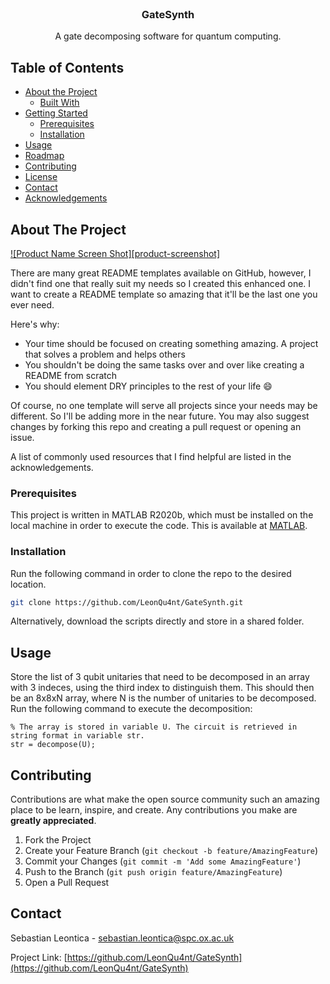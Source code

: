 <!-- PROJECT LOGO -->
<br />
<p align="center">

  <h3 align="center">GateSynth</h3>

  <p align="center">
    A gate decomposing software for quantum computing.
  </p>
</p>



<!-- TABLE OF CONTENTS -->
## Table of Contents

* [About the Project](#about-the-project)
  * [Built With](#built-with)
* [Getting Started](#getting-started)
  * [Prerequisites](#prerequisites)
  * [Installation](#installation)
* [Usage](#usage)
* [Roadmap](#roadmap)
* [Contributing](#contributing)
* [License](#license)
* [Contact](#contact)
* [Acknowledgements](#acknowledgements)



<!-- ABOUT THE PROJECT -->
## About The Project

[![Product Name Screen Shot][product-screenshot]](https://example.com)

There are many great README templates available on GitHub, however, I didn't find one that really suit my needs so I created this enhanced one. I want to create a README template so amazing that it'll be the last one you ever need.

Here's why:
* Your time should be focused on creating something amazing. A project that solves a problem and helps others
* You shouldn't be doing the same tasks over and over like creating a README from scratch
* You should element DRY principles to the rest of your life :smile:

Of course, no one template will serve all projects since your needs may be different. So I'll be adding more in the near future. You may also suggest changes by forking this repo and creating a pull request or opening an issue.

A list of commonly used resources that I find helpful are listed in the acknowledgements.

<!-- GETTING STARTED -->
### Prerequisites

This project is written in MATLAB R2020b, which must be installed on the local machine in order to execute the code. This is available at [MATLAB](https://uk.mathworks.com/products/get-matlab.html?s_tid=gn_getml).

### Installation

Run the following command in order to clone the repo to the desired location.
```sh
git clone https://github.com/LeonQu4nt/GateSynth.git
```

Alternatively, download the scripts directly and store in a shared folder.

<!-- USAGE EXAMPLES -->
## Usage

Store the list of 3 qubit unitaries that need to be decomposed in an array with 3 indeces, using the third index to distinguish them. This should then be an 8x8xN array, where N is the number of unitaries to be decomposed. Run the following command to execute the decomposition:
```
% The array is stored in variable U. The circuit is retrieved in string format in variable str.
str = decompose(U);
```

<!-- CONTRIBUTING -->
## Contributing

Contributions are what make the open source community such an amazing place to be learn, inspire, and create. Any contributions you make are **greatly appreciated**.

1. Fork the Project
2. Create your Feature Branch (`git checkout -b feature/AmazingFeature`)
3. Commit your Changes (`git commit -m 'Add some AmazingFeature'`)
4. Push to the Branch (`git push origin feature/AmazingFeature`)
5. Open a Pull Request


<!-- CONTACT -->
## Contact

Sebastian Leontica - sebastian.leontica@spc.ox.ac.uk

Project Link: [https://github.com/LeonQu4nt/GateSynth](https://github.com/LeonQu4nt/GateSynth)
